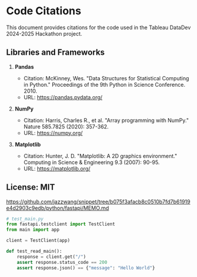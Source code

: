 # Code Citations

This document provides citations for the code used in the Tableau DataDev 2024-2025 Hackathon project.

## Libraries and Frameworks

1. **Pandas**
    - Citation: McKinney, Wes. "Data Structures for Statistical Computing in Python." Proceedings of the 9th Python in Science Conference. 2010.
    - URL: https://pandas.pydata.org/

2. **NumPy**
    - Citation: Harris, Charles R., et al. "Array programming with NumPy." Nature 585.7825 (2020): 357-362.
    - URL: https://numpy.org/

3. **Matplotlib**
    - Citation: Hunter, J. D. "Matplotlib: A 2D graphics environment." Computing in Science & Engineering 9.3 (2007): 90-95.
    - URL: https://matplotlib.org/

## License: MIT
https://github.com/jazzwang/snippet/tree/b075f3afacb8c0510b7fd7b61919e4d2903c9edb/python/fastapi/MEMO.md

```python
# test_main.py
from fastapi.testclient import TestClient
from main import app

client = TestClient(app)

def test_read_main():
    response = client.get("/")
    assert response.status_code == 200
    assert response.json() == {"message": "Hello World"}